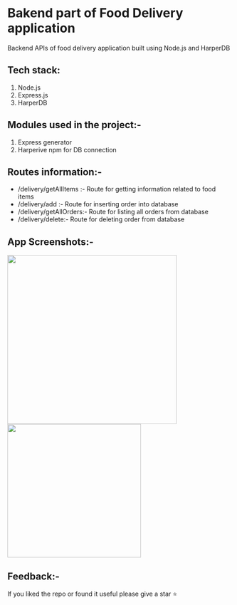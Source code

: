 # Bakend part of Food Delivery application
Backend APIs of food delivery application built using Node.js and HarperDB

## Tech stack:
1. Node.js
2. Express.js
3. HarperDB

## Modules used in the project:-
1. Express generator
2. Harperive npm for DB connection

## Routes information:-
 -  /delivery/getAllItems :- Route for getting information related to food items
 -  /delivery/add :- Route for inserting order into database
 -  /delivery/getAllOrders:- Route for listing all orders from database
 -  /delivery/delete:- Route for deleting order from database

## App Screenshots:-
<p>
  <img src="https://res.cloudinary.com/dk22rcdch/image/upload/v1624987686/Hackathonmedia/Screenshot_2021-06-29_at_10.57.28_PM_oihdyn.png" width=380/>
  <img src="https://res.cloudinary.com/dk22rcdch/image/upload/v1624987686/Hackathonmedia/Screenshot_2021-06-29_at_10.57.40_PM_wf0hdn.png" width=300/>
</p>

## Feedback:-
If you liked the repo or found it useful please give a star ⭐️ 

